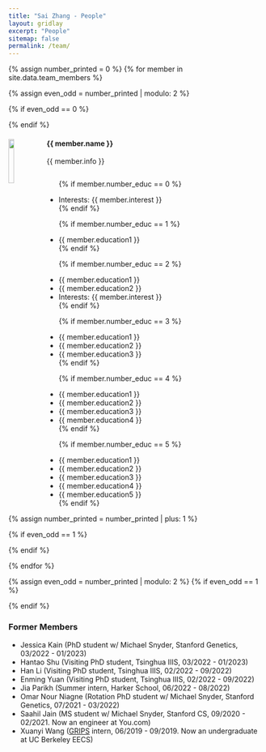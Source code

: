```yaml
---
title: "Sai Zhang - People"
layout: gridlay
excerpt: "People"
sitemap: false
permalink: /team/
---
```


{% assign number_printed = 0 %}
{% for member in site.data.team_members %}

{% assign even_odd = number_printed | modulo: 2 %}

{% if even_odd == 0 %}
<div class="row">
{% endif %}


<div class="col-sm-12 clearfix">
  <img src="{{ site.url }}{{ site.baseurl }}/images/teampic/{{ member.photo }}" class="img-responsive" width="15%" style="float: left" />
  <h4><b>{{ member.name }}</b></h4>
  {{ member.info }}
  <ul style="overflow: hidden">
    
  {% if member.number_educ == 0 %}
   <li>Interests: {{ member.interest }}</li>
  {% endif %}
    
  {% if member.number_educ == 1 %}
   <li> {{ member.education1 }}  </li>
  {% endif %}

  {% if member.number_educ == 2 %}
  <li>{{ member.education1 }}</li>
  <li>{{ member.education2 }}</li>
  <li>Interests: {{ member.interest }}</li>
  {% endif %}

  {% if member.number_educ == 3 %}
  <li> {{ member.education1 }} </li>
  <li> {{ member.education2 }} </li>
  <li> {{ member.education3 }} </li>
  {% endif %}

  {% if member.number_educ == 4 %}
  <li> {{ member.education1 }} </li>
  <li> {{ member.education2 }} </li>
  <li> {{ member.education3 }} </li>
  <li> {{ member.education4 }} </li>
  {% endif %}

  {% if member.number_educ == 5 %}
  <li> {{ member.education1 }} </li>
  <li> {{ member.education2 }} </li>
  <li> {{ member.education3 }} </li>
  <li> {{ member.education4 }} </li>
  <li> {{ member.education5 }} </li>
  {% endif %}

 </ul>
</div>

{% assign number_printed = number_printed | plus: 1 %}

{% if even_odd == 1 %}
</div>
{% endif %}

{% endfor %}

{% assign even_odd = number_printed | modulo: 2 %}
{% if even_odd == 1 %}
</div>
{% endif %}


### Former Members
<ul>
  <li> Jessica Kain (PhD student w/ Michael Snyder, Stanford Genetics, 03/2022 - 01/2023) </li>
  <li> Hantao Shu (Visiting PhD student, Tsinghua IIIS, 03/2022 - 01/2023) </li>
  <li> Han Li (Visiting PhD student, Tsinghua IIIS, 02/2022 - 09/2022) </li>
  <li> Enming Yuan (Visiting PhD student, Tsinghua IIIS, 02/2022 - 09/2022) </li>
  <li> Jia Parikh (Summer intern, Harker School, 06/2022 - 08/2022) </li>
  <li> Omar Nour Niagne (Rotation PhD student w/ Michael Snyder, Stanford Genetics, 07/2021 - 03/2022) </li>
  <li> Saahil Jain (MS student w/ Michael Snyder, Stanford CS, 09/2020 - 02/2021. Now an engineer at You.com) </li>
  <li> Xuanyi Wang (<a href="https://med.stanford.edu/genecamp.html">GRIPS</a> intern, 06/2019 - 09/2019. Now an undergraduate at UC Berkeley EECS) </li>
</ul>
